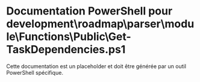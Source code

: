 # Documentation PowerShell pour development\roadmap\parser\module\Functions\Public\Get-TaskDependencies.ps1

Cette documentation est un placeholder et doit être générée par un outil PowerShell spécifique.
